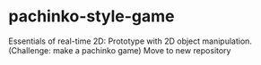 # pachinko-style-game
Essentials of real-time 2D: Prototype with 2D object manipulation. (Challenge: make a pachinko game)
Move to new repository
